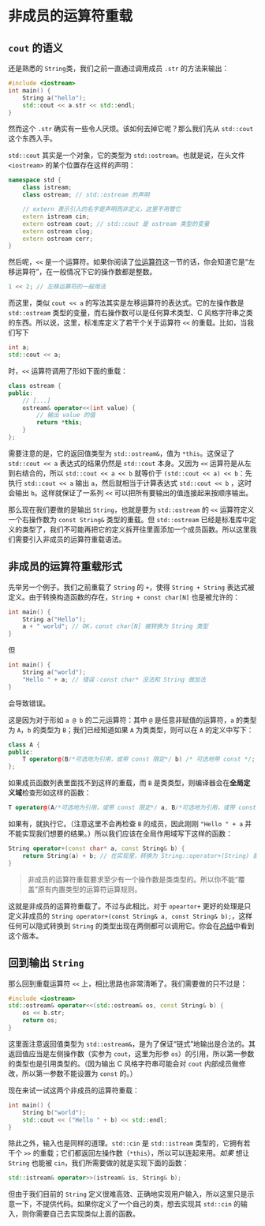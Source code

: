 # 非成员的运算符重载

## `cout` 的语义

还是熟悉的 `String`类，我们之前一直通过调用成员 `.str` 的方法来输出：
```cpp
#include <iostream>
int main() {
    String a("hello");
    std::cout << a.str << std::endl;
}
```
然而这个 `.str` 确实有一些令人厌烦。该如何去掉它呢？那么我们先从 `std::cout` 这个东西入手。

`std::cout` 其实是一个对象，它的类型为 `std::ostream`。也就是说，在头文件 `<iostream>` 的某个位置存在这样的声明：
```cpp
namespace std {
    class istream;
    class ostream; // std::ostream 的声明

    // extern 表示引入的名字是声明而非定义，这里不用管它
    extern istream cin;
    extern ostream cout; // std::cout 是 ostream 类型的变量
    extern ostream clog;
    extern ostream cerr;
}
```

然后呢，`<<` 是一个运算符。如果你阅读了[位运算符](ch02/part2/bit_operator.md)这一节的话，你会知道它是“左移运算符”，在一般情况下它的操作数都是整数。
```cpp
1 << 2; // 左移运算符的一般用法
```

而这里，类似 `cout << a` 的写法其实是左移运算符的表达式。它的左操作数是 `std::ostream` 类型的变量，而右操作数可以是任何算术类型、C 风格字符串之类的东西。所以说，这里，标准库定义了若干个关于运算符 `<<` 的重载。比如，当我们写下
```cpp
int a;
std::cout << a;
```
时，`<<` 运算符调用了形如下面的重载：
```cpp
class ostream {
public:
    // [...]
    ostream& operator<<(int value) {
        // 输出 value 的值
        return *this;
    }
};
```
需要注意的是，它的返回值类型为 `std::ostream&`，值为 `*this`。这保证了 `std::cout << a` 表达式的结果仍然是 `std::cout` 本身。又因为 `<<` 运算符是从左到右结合的，所以 `std::cout << a << b` 就等价于 `(std::cout << a) << b`：先执行 `std::cout << a` 输出 `a`，然后就相当于计算表达式 `std::cout << b` ，这时会输出 `b`。这样就保证了一系列 `<<` 可以把所有要输出的值连接起来按顺序输出。

那么现在我们要做的是输出 `String`，也就是要为 `std::ostream` 的 `<<` 运算符定义一个右操作数为 `const String&` 类型的重载。但 `std::ostream` 已经是标准库中定义的类型了，我们不可能再把它的定义拆开往里面添加一个成员函数。所以这里我们需要引入非成员的运算符重载语法。

## 非成员的运算符重载形式

先举另一个例子。我们之前重载了 `String` 的 `+`，使得 `String + String` 表达式被定义。由于转换构造函数的存在，`String + const char[N]` 也是被允许的：
```cpp
int main() {
    String a("Hello");
    a + " world"; // OK，const char[N] 被转换为 String 类型
}
```
但
```cpp
int main() {
    String a("world");
    "Hello " + a; // 错误：const char* 没法和 String 做加法
}
```
会导致错误。

这是因为对于形如 `a @ b` 的二元运算符：其中 `@` 是任意非赋值的运算符，`a` 的类型为 `A`，`b` 的类型为 `B`；我们已经知道如果 `A` 为类类型，则可以在 `A` 的定义中写下：
```cpp
class A {
public:
    T operator@(B/*可选地为引用，或带 const 限定*/ b) /* 可选地带 const */;
};
```

如果成员函数列表里面找不到这样的重载，而 `B` 是类类型，则编译器会在**全局定义域**检查形如这样的函数：
```cpp
T operator@(A/*可选地为引用，或带 const 限定*/ a, B/*可选地为引用，或带 const 限定*/ b);
```
如果有，就执行它。（注意这里不会再检查 `B` 的成员，因此刚刚 `"Hello " + a` 并不能实现我们想要的结果。）所以我们应该在全局作用域写下这样的函数：
```cpp
String operator+(const char* a, const String& b) {
    return String(a) + b; // 在实现里，转换为 String::operator+(String) 就可以
}
```

> 非成员的运算符重载要求至少有一个操作数是类类型的。所以你不能“覆盖”原有内置类型的运算符运算规则。

这就是非成员的运算符重载了。不过与此相比，对于 `opeartor+` 更好的处理是只定义非成员的 `String operator+(const String& a, const String& b);`，这样任何可以隐式转换到 `String` 的类型出现在两侧都可以调用它。你会在[总结](ch06/summary.md)中看到这个版本。

## 回到输出 `String`

那么回到重载运算符 `<<` 上，相比思路也非常清晰了。我们需要做的只不过是：
```cpp
#include <iostream>
std::ostream& operator<<(std::ostream& os, const String& b) {
    os << b.str;
    return os;
}
```
这里面注意返回值类型为 `std::ostream&`，是为了保证“链式”地输出是合法的。其返回值应当是左侧操作数（实参为 `cout`，这里为形参 `os`）的引用，所以第一参数的类型也是引用类型的。（因为输出 C 风格字符串可能会对 `cout` 内部成员做修改，所以第一参数不能设置为 `const` 的。）

现在来试一试这两个非成员的运算符重载：
```cpp
int main() {
    String b("world");
    std::cout << ("Hello " + b) << std::endl;
}
```

除此之外，输入也是同样的道理。`std::cin` 是 `std::istream` 类型的，它拥有若干个 `>>` 的重载；它们都返回左操作数（`*this`），所以可以连起来用。*如果* 想让 `String` 也能被 `cin`，我们所需要做的就是实现下面的函数：
```cpp
std::istream& operator>>(istream& is, String& b);
```
但由于我们目前的 `String` 定义很难高效、正确地实现用户输入，所以这里只是示意一下，不提供代码。如果你定义了一个自己的类，想去实现其 `std::cin` 的输入，则你需要自己去实现类似上面的函数。